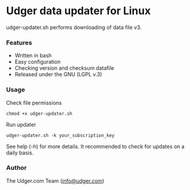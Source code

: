 # Udger data updater for Linux
udger-updater.sh performs downloading of data file v3.

### Features
- Written in bash
- Easy configuration
- Checking version and checksum datafile
- Released under the GNU (LGPL v.3)

### Usage

Check file permissions

```
chmod +x udger-updater.sh
```

Run updater

```
udger-updater.sh -k your_subscription_key
```

See help (-h) for more details.
It recommended to check for updates on a daily basis.

### Author
The Udger.com Team (info@udger.com)